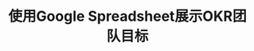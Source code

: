 ---
layout: article
title: 使用Google Spreadsheet展示OKR团队目标
description: 
  - 目标与关键成果法（OKR）是一种将员工个人目标与公司目标相结合的管理方法。模板最多可展示四项目标和三项关键成果。为此，模板各类数据均来自于Google Spreadsheet。这样一来，您就可以根据自身需要，轻松地替换掉该数据源。
lang: cn
weight: 1000
isDraft: false
ref: OKR-Team-Goals-Google-Spreadsheet
category:
  - Lean Management
  - KPI
  - OKR
image: OKR-Team-Goals-Google-Spreadsheet_CN.png
image_thumbnail: OKR-Team-Goals-Google-Spreadsheet_CN_thumbnail.png
download: OKR-Team-Goals-Google-Spreadsheet_CN.pbmx
overview_description:
overview_benefits:
overview_data_sources:
---